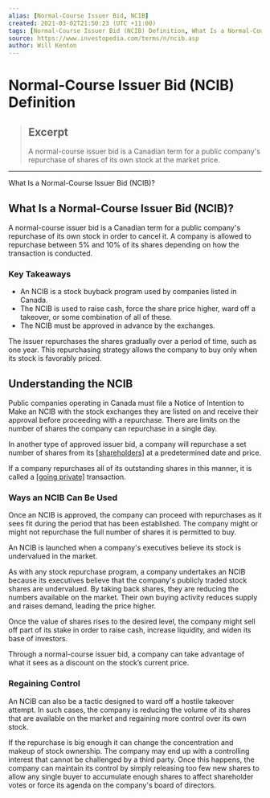 ```yaml
---
alias: [Normal-Course Issuer Bid, NCIB]
created: 2021-03-02T21:50:23 (UTC +11:00)
tags: [Normal-Course Issuer Bid (NCIB) Definition, What Is a Normal-Course Issuer Bid (NCIB)?]
source: https://www.investopedia.com/terms/n/ncib.asp
author: Will Kenton
---
```


# Normal-Course Issuer Bid (NCIB) Definition

> ## Excerpt
> A normal-course issuer bid is a Canadian term for a public company's repurchase of shares of its own stock at the market price.

---

What Is a Normal-Course Issuer Bid (NCIB)?
## What Is a Normal-Course Issuer Bid (NCIB)?

A normal-course issuer bid is a Canadian term for a public company's repurchase of its own stock in order to cancel it. A company is allowed to repurchase between 5% and 10% of its shares depending on how the transaction is conducted.

### Key Takeaways

-   An NCIB is a stock buyback program used by companies listed in Canada.
-   The NCIB is used to raise cash, force the share price higher, ward off a takeover, or some combination of all of these.
-   The NCIB must be approved in advance by the exchanges.

The issuer repurchases the shares gradually over a period of time, such as one year. This repurchasing strategy allows the company to buy only when its stock is favorably priced.

## Understanding the NCIB

Public companies operating in Canada must file a Notice of Intention to Make an NCIB with the stock exchanges they are listed on and receive their approval before proceeding with a repurchase. There are limits on the number of shares the company can repurchase in a single day.

In another type of approved issuer bid, a company will repurchase a set number of shares from its [[shareholders]](https://www.investopedia.com/terms/s/shareholder.asp) at a predetermined date and price.

If a company repurchases all of its outstanding shares in this manner, it is called a [[going private]](https://www.investopedia.com/terms/g/going-private.asp) transaction.

### Ways an NCIB Can Be Used

Once an NCIB is approved, the company can proceed with repurchases as it sees fit during the period that has been established. The company might or might not repurchase the full number of shares it is permitted to buy.

An NCIB is launched when a company's executives believe its stock is undervalued in the market.

As with any stock repurchase program, a company undertakes an NCIB because its executives believe that the company's publicly traded stock shares are undervalued. By taking back shares, they are reducing the numbers available on the market. Their own buying activity reduces supply and raises demand, leading the price higher.

Once the value of shares rises to the desired level, the company might sell off part of its stake in order to raise cash, increase liquidity, and widen its base of investors.

Through a normal-course issuer bid, a company can take advantage of what it sees as a discount on the stock’s current price.

### Regaining Control

An NCIB can also be a tactic designed to ward off a hostile takeover attempt. In such cases, the company is reducing the volume of its shares that are available on the market and regaining more control over its own stock.

If the repurchase is big enough it can change the concentration and makeup of stock ownership. The company may end up with a controlling interest that cannot be challenged by a third party. Once this happens, the company can maintain its control by simply releasing too few new shares to allow any single buyer to accumulate enough shares to affect shareholder votes or force its agenda on the company's board of directors.
